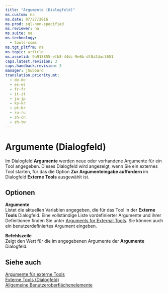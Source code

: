 ```yaml
---
title: "Argumente (Dialogfeld)"
ms.custom: na
ms.date: 07/27/2016
ms.prod: sql-non-specified
ms.reviewer: na
ms.suite: na
ms.technology: 
  - tools-ssms
ms.tgt_pltfrm: na
ms.topic: article
ms.assetid: 9a918855-efb8-44dc-9e6b-df0a2dac3651
caps.latest.revision: 3
caps.handback.revision: 3
manager: jhubbard
translation.priority.mt: 
  - de-de
  - es-es
  - fr-fr
  - it-it
  - ja-jp
  - ko-kr
  - pt-br
  - ru-ru
  - zh-cn
  - zh-tw
---
```

# Argumente (Dialogfeld)
Im Dialogfeld **Argumente** werden neue oder vorhandene Argumente für ein Tool angegeben. Dieses Dialogfeld wird angezeigt, wenn Sie ein externes Tool starten, für das die Option **Zur Argumenteingabe auffordern** im Dialogfeld **Externe Tools** ausgewählt ist.  
  
## Optionen  
**Argumente**  
Listet die aktuellen Variablen angegeben, die für das Tool in der **Externe Tools** Dialogfeld. Eine vollständige Liste vordefinierter Argumente und ihrer Definitionen finden Sie unter [Arguments for External Tools](../content/Arguments-for-External-Tools.md). Sie können auch ein benutzerdefiniertes Argument eingeben.  
  
**Befehlszeile**  
Zeigt den Wert für die im angegebenen Argumente der **Argumente** Dialogfeld.  
  
## Siehe auch  
[Argumente für externe Tools](../content/Arguments-for-External-Tools.md)  
[Externe Tools (Dialogfeld)](../content/External-Tools-Dialog-Box.md)  
[Allgemeine Benutzeroberflächenelemente](../content/General-User-Interface-Elements.md)  
  
